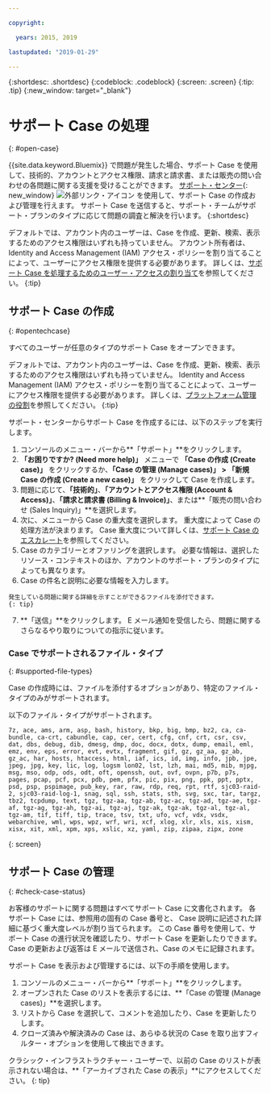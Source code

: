 ```yaml
---

copyright:

  years: 2015, 2019

lastupdated: "2019-01-29"

---
```


{:shortdesc: .shortdesc}
{:codeblock: .codeblock}
{:screen: .screen}
{:tip: .tip}
{:new_window: target="_blank"}

# サポート Case の処理 
{: #open-case}

{{site.data.keyword.Bluemix}} で問題が発生した場合、サポート Case を使用して、技術的、アカウントとアクセス権限、請求と請求書、または販売の問い合わせの各問題に関する支援を受けることができます。 [サポート・センター](https://dev.console.cloud.ibm.com/unifiedsupport/supportcenter){: new_window} ![外部リンク・アイコン](../icons/launch-glyph.svg "外部リンク・アイコン") を使用して、サポート Case の作成および管理を行えます。 サポート Case を送信すると、サポート・チームがサポート・プランのタイプに応じて問題の調査と解決を行います。
{:shortdesc}

デフォルトでは、アカウント内のユーザーは、Case を作成、更新、検索、表示するためのアクセス権限はいずれも持っていません。 アカウント所有者は、Identity and Access Management (IAM) アクセス・ポリシーを割り当てることによって、ユーザーにアクセス権限を提供する必要があります。 詳しくは、[サポート Case を処理するためのユーザー・アクセスの割り当て](/docs/get-support?topic=get-support-access#access)を参照してください。
{:tip}

## サポート Case の作成
{: #opentechcase}

すべてのユーザーが任意のタイプのサポート Case をオープンできます。

デフォルトでは、アカウント内のユーザーは、Case を作成、更新、検索、表示するためのアクセス権限はいずれも持っていません。 Identity and Access Management (IAM) アクセス・ポリシーを割り当てることによって、ユーザーにアクセス権限を提供する必要があります。 詳しくは、[プラットフォーム管理の役割](/docs/iam?topic=iam-platformroles#platformroles)を参照してください。
{:tip}

サポート・センターからサポート Case を作成するには、以下のステップを実行します。 

  1. コンソールのメニュー・バーから**「サポート」**をクリックします。
  2. **「お困りですか? (Need more help)」** メニューで **「Case の作成 (Create case)」** をクリックするか、**「Case の管理 (Manage cases)」 > 「新規 Case の作成 (Create a new case)」** をクリックして Case を作成します。
  3. 問題に応じて、**「技術的」**、**「アカウントとアクセス権限 (Account & Access)」**、**「請求と請求書 (Billing & Invoice)」**、または**「販売の問い合わせ (Sales Inquiry)」**を選択します。
  4. 次に、メニューから Case の重大度を選択します。 重大度によって Case の処理方法が決まります。 Case 重大度について詳しくは、[サポート Case のエスカレート](/docs/get-support?topic=get-support-escalation#escalation)を参照してください。
  5. Case のカテゴリーとオファリングを選択します。 必要な情報は、選択したリソース・コンテキストのほか、アカウントのサポート・プランのタイプによっても異なります。
  6. Case の件名と説明に必要な情報を入力します。 
  
    発生している問題に関する詳細を示すことができるファイルを添付できます。
    {: tip}
  7. **「送信」**をクリックします。 E メール通知を受信したら、問題に関するさらなるやり取りについての指示に従います。 

### Case でサポートされるファイル・タイプ 
{: #supported-file-types}

Case の作成時には、ファイルを添付するオプションがあり、特定のファイル・タイプのみがサポートされます。 

以下のファイル・タイプがサポートされます。 

```
7z, ace, ams, arm, asp, bash, history, bkp, big, bmp, bz2, ca, ca-bundle, ca-crt, cabundle, cap, cer, cert, cfg, cnf, crt, csr, csv, dat, dbs, debug, dib, dmesg, dmp, doc, docx, dotx, dump, email, eml, emz, env, eps, error, evt, evtx, fragment, gif, gz, gz_aa, gz_ab, gz_ac, har, hosts, htaccess, html, iaf, ics, id, img, info, jpb, jpe, jpeg, jpg, key, lic, log, logsm lon02, lst, lzh, mai, md5, mib, mjpg, msg, mso, odp, ods, odt, oft, openssh, out, ovf, ovpn, p7b, p7s, pages, pcap, pcf, pcx, pdb, pem, pfx, pic, pix, png, ppk, ppt, pptx, psd, psp, pspimage, pub_key, rar, raw, rdp, req, rpt, rtf, sjc03-raid-2, sjc03-raid-log-1, snag, sql, ssh, stats, sth, svg, sxc, tar, targz, tbz2, tcpdump, text, tgz, tgz-aa, tgz-ab, tgz-ac, tgz-ad, tgz-ae, tgz-af, tgz-ag, tgz-ah, tgz-ai, tgz-aj, tgz-ak, tgz-ak, tgz-al, tgz-al, tgz-am, tif, tiff, tip, trace, tsv, txt, ufo, vcf, vdx, vsdx, webarchive, wml, wps, wpz, wrf, wri, xcf, xlog, xlr, xls, xis, xism, xisx, xit, xml, xpm, xps, xslic, xz, yaml, zip, zipaa, zipx, zone
```
{: screen}

## サポート Case の管理 
{: #check-case-status}

お客様のサポートに関する問題はすべてサポート Case に文書化されます。 各サポート Case には、参照用の固有の Case 番号と、 Case 説明に記述された詳細に基づく重大度レベルが割り当てられます。 この Case 番号を使用して、サポート Case の進行状況を確認したり、サポート Case を更新したりできます。 Case の更新および返答は E メールで送信され、Case のメモに記録されます。 

サポート Case を表示および管理するには、以下の手順を使用します。

  1. コンソールのメニュー・バーから**「サポート」**をクリックします。
  2. オープンされた Case のリストを表示するには、**「Case の管理 (Manage cases)」**を選択します。
  3. リストから Case を選択して、コメントを追加したり、Case を更新したりします。
  4. クローズ済みや解決済みの Case は、あらゆる状況の Case を取り出すフィルター・オプションを使用して検出できます。 

クラシック・インフラストラクチャー・ユーザーで、以前の Case のリストが表示されない場合は、**「アーカイブされた Case の表示」**にアクセスしてください。
{: tip}

